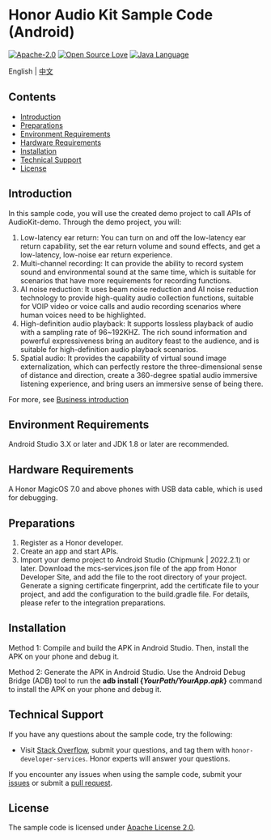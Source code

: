 # Honor Audio Kit Sample Code (Android)
[![Apache-2.0](https://img.shields.io/badge/license-Apache-blue)](http://www.apache.org/licenses/LICENSE-2.0)
[![Open Source Love](https://img.shields.io/static/v1?label=Open%20Source&message=%E2%9D%A4%EF%B8%8F&color=green)](https://developer.hihonor.com/demos/)
[![Java Language](https://img.shields.io/badge/language-java-green.svg)](https://www.java.com/en/)

English | [中文](README_ZH.md)

## Contents

* [Introduction](#Introduction)
* [Preparations](#Preparations)
* [Environment Requirements](#Environment-Requirements)
* [Hardware Requirements](#Hardware-Requirements)
* [Installation](#Installation)
* [Technical Support](#Technical-Support)
* [License](#License)

## Introduction

In this sample code, you will use the created demo project to call APIs of AudioKit-demo. Through the demo project, you will:
1.	Low-latency ear return: You can turn on and off the low-latency ear return capability, set the ear return volume and sound effects, and get a low-latency, low-noise ear return experience.
2.	Multi-channel recording: It can provide the ability to record system sound and environmental sound at the same time, which is suitable for scenarios that have more requirements for recording functions.
3.	AI noise reduction: It uses beam noise reduction and AI noise reduction technology to provide high-quality audio collection functions, suitable for VOIP video or voice calls and audio recording scenarios where human voices need to be highlighted.
4.  High-definition audio playback: It supports lossless playback of audio with a sampling rate of 96~192KHZ. The rich sound information and powerful expressiveness bring an auditory feast to the audience, and is suitable for high-definition audio playback scenarios.
5.  Spatial audio: It provides the capability of virtual sound image externalization, which can perfectly restore the three-dimensional sense of distance and direction, create a 360-degree spatial audio immersive listening experience, and bring users an immersive sense of being there.

For more, see [Business introduction](https://developer.honor.com/cn/docs/audiokit/guides/introduction)


## Environment Requirements

Android Studio 3.X or later and JDK 1.8 or later are recommended.

## Hardware Requirements

A Honor MagicOS 7.0 and above phones with USB data cable, which is used for debugging.

## Preparations

1.  Register as a Honor developer.
2.  Create an app and start APIs.
3.  Import your demo project to Android Studio (Chipmunk | 2022.2.1) or later. Download the mcs-services.json file of the app from Honor Developer Site, and add the file to the root directory of your project. Generate a signing certificate fingerprint, add the certificate file to your project, and add the configuration to the build.gradle file. For details, please refer to the integration preparations.

## Installation
Method 1: Compile and build the APK in Android Studio. Then, install the APK on your phone and debug it.

Method 2: Generate the APK in Android Studio. Use the Android Debug Bridge (ADB) tool to run the **adb install {*YourPath/YourApp.apk*}** command to install the APK on your phone and debug it.

## Technical Support

If you have any questions about the sample code, try the following:
- Visit [Stack Overflow](https://stackoverflow.com/questions/tagged/honor-developer-services?tab=Votes), submit your questions, and tag them with `honor-developer-services`. Honor experts will answer your questions.

If you encounter any issues when using the sample code, submit your [issues](https://github.com/HONORDevelopers/audiokit-demo/issues) or submit a [pull request](https://github.com/HONORDevelopers/audiokit-demo/pulls).

## License
The sample code is licensed under [Apache License 2.0](http://www.apache.org/licenses/LICENSE-2.0).